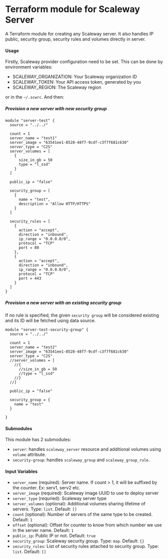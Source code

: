 Terraform module for Scaleway Server
====================
A Terraform module for creating any Scaleway server. It also handles IP public, security group, security rules and volumes directly in server.

#### Usage

Firstly, Scaleway provider configuration need to be set. This can be done by environment variables:

- SCALEWAY_ORGANIZATION: Your Scaleway organization ID
- SCALEWAY_TOKEN: Your API access token, generated by you
- SCALEWAY_REGION: The Scaleway region

or in the `~/.scwrc`. And then:

##### Provision a new server with new security group

```
module "server-test" {
  source = "../../"

  count = 1
  server_name = "test1"
  server_image = "63541ee1-8528-48f7-9cdf-c3f7f681c630"
  server_type = "C2S"
  server_volumes = [
    {
      size_in_gb = 50
      type = "l_ssd"
    }
  ]

  public_ip = "false"

  security_group = [
    {
      name = "test",
      description = "Allow HTTP/HTTPS"
    }
  ]

  security_rules = [
    {
      action = "accept",
      direction = "inbound",
      ip_range = "0.0.0.0/0",
      protocol = "TCP" 
      port = 80
    },
    {
      action = "accept",
      direction = "inbound",
      ip_range = "0.0.0.0/0",
      protocol = "TCP" 
      port = 443
    }
  ]
}
```

##### Provision a new server with an existing security group

If no rule is specified, the given `security group` will be considered existing and its ID will be fetched using data source.


```
module "server-test-security-group" {
  source = "../../"

  count = 1
  server_name = "test2"
  server_image = "63541ee1-8528-48f7-9cdf-c3f7f681c630"
  server_type = "C2S"
  //server_volumes = [
    //{
      //size_in_gb = 50
      //type = "l_ssd"
    //}
  //]

  public_ip = "false"

  security_group = {
    name = "test"
  }

}
```

#### Submodules
This module has 2 submodules:
- `server`: handles `scaleway_server` resource and additional volumes using `volume` attribute.
- `security-group`: handles `scaleway_group` and `scaleway_group_rule`.

#### Input Variables
- `server_name` (required): Server name. If count > 1, it will be suffixed by the counter. Ex: serv1, serv2 etc.
- `server_image` (required): Scaleway image UUID to use to deploy server
- `server_type` (requried): Scaleway server type
- `server_volumes` (optional): Additional volumes sharing lifetime of servers. Type: `list`. Default: `[]`
- `count` (optional): Number of servers of the same type to be created. Default: `1`
- `offset` (optional): Offset for counter to know from which number we use in the server name. Default: `1`
- `public_ip`: Public IP or not. Default: `true`
- `security_group`: Scaleway security group. Type: `map`. Default: `{}`
- `security_rules`: List of security rules attached to security group. Type: `list`. Default: `[]`
